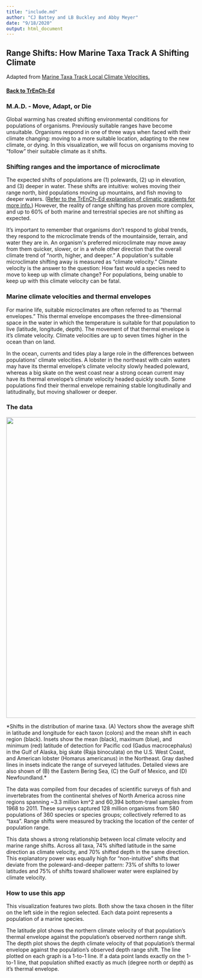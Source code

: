 ```yaml
---
title: "include.md"
author: "CJ Battey and LB Buckley and Abby Meyer"
date: "9/18/2020"
output: html_document
---
```


## Range Shifts: How Marine Taxa Track A Shifting Climate

Adapted from [Marine Taxa Track Local Climate Velocities.](https://science.sciencemag.org/content/341/6151/1239)   

#### [Back to TrEnCh-Ed](https://trench-ed.github.io/#)   

### M.A.D. - Move, Adapt, or Die

Global warming has created shifting environmental conditions for populations of organisms. Previously suitable ranges have become unsuitable. Organisms respond in one of three ways when faced with their climate changing: moving to a more suitable location, adapting to the new climate, or dying. In this visualization, we will focus on organisms moving to “follow” their suitable climate as it shifts.     

### Shifting ranges and the importance of microclimate

The expected shifts of populations are (1) polewards, (2) up in elevation, and (3) deeper in water. These shifts are intuitive: wolves moving their range north, bird populations moving up mountains, and fish moving to deeper waters. ([Refer to the TrEnCh-Ed explanation of climatic gradients for more info.](https://trench-ed.github.io/#gradients)) However, the reality of range shifting has proven more complex, and up to 60% of both marine and terrestrial species are not shifting as expected.    

It’s important to remember that organisms don’t respond to global trends, they respond to the microclimate trends of the mountainside, terrain, and water they are in. An organism's preferred microclimate may move away from them quicker, slower, or in a whole other direction that the overall climate trend of “north, higher, and deeper.” A population's suitable microclimate shifting away is measured as “climate velocity.” Climate velocity is the answer to the question: How fast would a species need to move to keep up with climate change? For populations, being unable to keep up with this climate velocity can be fatal.    

### Marine climate velocities and thermal envelopes

For marine life, suitable microclimates are often referred to as “thermal envelopes.” This thermal envelope encompases the three-dimensional space in the water in which the temperature is suitable for that population to live (latitude, longitude, depth). The movement of that thermal envelope is it’s climate velocity. Climate velocities are up to seven times higher in the ocean than on land.    

In the ocean, currents and tides play a large role in the differences between populations' climate velocities. A lobster in the northeast with calm waters may have its thermal envelope’s climate velocity slowly headed poleward, whereas a big skate on the west coast near a strong ocean current may have its thermal envelope’s climate velocity headed quickly south. Some populations find their thermal envelope remaining stable longitudinally and latitudinally, but moving shallower or deeper.    

### The data

<p align="center">
<img src="https://science.sciencemag.org/content/sci/341/6151/1239/F1.large.jpg"/, width="800px", align="center">
</p>
*Shifts in the distribution of marine taxa. (A) Vectors show the average shift in latitude and longitude for each taxon (colors) and the mean shift in each region (black). Insets show the mean (black), maximum (blue), and minimum (red) latitude of detection for Pacific cod (Gadus macrocephalus) in the Gulf of Alaska, big skate (Raja binoculata) on the U.S. West Coast, and American lobster (Homarus americanus) in the Northeast. Gray dashed lines in insets indicate the range of surveyed latitudes. Detailed views are also shown of (B) the Eastern Bering Sea, (C) the Gulf of Mexico, and (D) Newfoundland.*   



The data was compiled from four decades of scientific surveys of fish and invertebrates from the continental shelves of North America across nine regions spanning ~3.3 million km^2 and 60,394 bottom-trawl samples from 1968 to 2011. These surveys captured 128 million organisms from 580 populations of 360 species or species groups; collectively referred to as “taxa”. Range shifts were measured by tracking the location of the center of population range.    

This data shows a strong relationship between local climate velocity and marine range shifts. Across all taxa, 74% shifted latitude in the same direction as climate velocity, and 70% shifted depth in the same direction. This explanatory power was equally high for “non-intuitive” shifts that deviate from the poleward-and-deeper pattern: 73% of shifts to lower latitudes and 75% of shifts toward shallower water were explained by climate velocity.    

### How to use this app

This visualization features two plots. Both show the taxa chosen in the filter on the left side in the region selected. Each data point represents a population of a marine species.    

The latitude plot shows the northern climate velocity of that population’s thermal envelope against the population’s observed northern range shift. The depth plot shows the depth climate velocity of that population’s thermal envelope against the population’s observed depth range shift. The line plotted on each graph is a 1-to-1 line. If a data point lands exactly on the 1-to-1 line, that population shifted exactly as much (degree north or depth) as it’s thermal envelope.


